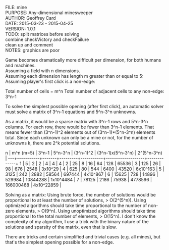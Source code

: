 FILE:    mine  
PURPOSE: Any-dimensional minesweeper  
AUTHOR:  Geoffrey Card  
DATE:    2015-03-23 - 2015-04-25  
VERSION: 1.0.1  
TODO:    split matrices before solving  
        combine checkVictory and checkFailure  
        clean up and comment  
NOTES:   graphics are poor  
  
Game becomes dramatically more difficult per dimension, for both humans and machines.  
Assuming a field with n dimensions.  
Assuming each dimension has length m greater than or equal to 5:
Assuming player's first click is a non-edge:

Total number of cells = m^n
Total number of adjacent cells to any non-edge: 3^n-1
 
To solve the simplest possible opening (after first click), an automatic solver must solve a matrix of 3^n-1 equations and 5^n-3^n unknowns.

As a matrix, it would be a sparse matrix with 3^n-1 rows and 5^n-3^n columns.
For each row, there would be fewer than 3^n-1 elements.
That means fewer than (3^n-1)^2 elements out of (3^n-1)*(5^n-3^n) elements total.
Since each unknown can only be a mine or not, for the number of unknowns k, there are 2^k potential solutions.

 n | m^n (m=5) | 3^n-1 | 5^n-3^n | (3^n-1)^2 | (3^n-1)x(5^n-3^n) | 2^(5^n-3^n) |
---+-----------+-------+---------+-----------+-------------------+-------------+
 1 |         5 |     2 |       2 |         4 |                 4 |           4 |
 2 |        25 |     8 |      16 |        64 |               128 |       65536 |
 3 |       125 |    26 |      98 |       676 |              2548 |     3x10^29 |
 4 |       625 |    80 |     544 |      6400 |             43520 |    6x10^163 |
 5 |      3125 |   242 |    2882 |     58564 |            697444 |    4x10^867 |
 6 |     15625 |   728 |   14896 |    529984 |          10844288 |   1x10^4484 |
 7 |     78125 |  2186 |   75938 |   4778596 |         166000468 |  4x10^22859 |

Solving as a matrix:
Using brute force, the number of solutions would be proportional to at least the number of solutions, > O(2^(5^n)).
Using optimized algorithms should take time proportional to the number of non-zero elements, > O(9^n).
Using unoptimized algorithms should take time proportional to the total number of elements, > O(15^n).
I don't know the complexity of my algorithm, I use a trick with the binary nature of the solutions and sparsity of the matrix, even that is slow.

There are tricks and certain simplified and trivial cases (e.g. all mines), but that's the simplest opening possible for a non-edge.

